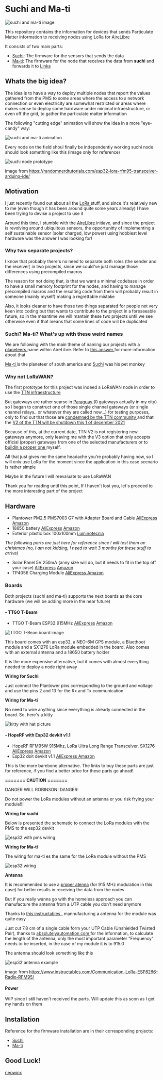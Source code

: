 # Suchi and Ma-ti

![suchi and ma-ti image](doc/img/Heroforearth062.jpg)

This repository contains the information for devices that sends Particulate Matter information to receiving nodes using LoRa for [AireLibre](https://airelib.re/)

It consists of two main parts:

- [Suchi](https://github.com/neowinx/planeteers/tree/main/suchi-firmware): The firmware for the sensors that sends the data
- [Ma-ti](https://github.com/neowinx/planeteers/tree/main/ma-ti-firmware): The firmware for the node that receives the data from __suchi__ and forwards it to [Linka](https://github.com/tchx84/linka)

## Whats the big idea?

The idea is to have a way to deploy multiple nodes that report the values gathered from the PMS to some areas where the access
to a network connection or even electricity are somewhat restricted or areas where makes sense to deploy some hardware
under minimal infraestructure, or even off the grid, to gather the particulate matter information

The following "cutting edge" animation will show the idea in a more "eye-candy" way:

![suchi and ma-ti animation](doc/img/suchi-and-matti.gif)

Every node on the field shoul finally be independently working suchi node should look something like this (image only for reference)

![suchi node prototype](doc/img/esp32-project.jpg)

image from https://randomnerdtutorials.com/esp32-lora-rfm95-transceiver-arduino-ide/

## Motivation

I just recently found out about all the [ LoRa ](https://en.wikipedia.org/wiki/LoRa#LoRaWAN) stuff, and since it's relatively new to me (even though it has been around quite some years already)
I have been trying to devise a project to use it

Around this time, I stumble with the [ AireLibre ](https://airelib.re/) initiave, and since the project is revolving around 
ubiquitous sensors, the opportunitty of implementing a self sustainable sensor (solar charged, low power) using hobbiest 
level hardware was the answer I was looking for!

### Why two separate projects?

I know that probably there's no need to separate both roles (the sender and the receiver) in two projects, since we could've just manage those differences using precompiled macros

The reason for not doing that, is that we want a minimal codebase in order to have a small memory footprint for the nodes, and having to manage precompiled macros and the resulting
code from them will probably result in someone (mainly myself) making a regrettable mistake

Also, it looks cleaner to have those two things separated for people not very keen into coding but that wants to contribute to the project in a foreseeable future, so in the meantime
we will mantain these two projects until we see otherwise even if that means that some lines of code will be duplicated

### Suchi? Ma-ti? What's up with these weird names

We are following with the main theme of naming our projects with a [ planeteers ](https://captainplanet.fandom.com/wiki/Captain_Planet_and_the_Planeteers) name
within AireLibre. Refer to [ this answer ](https://github.com/melizeche/AireLibre#por-qué-linka) for more information about that

[ Ma-ti ](https://captainplanet.fandom.com/wiki/Ma-Ti) is the planeteer of south america and [Suchi](https://earth27.fandom.com/wiki/Suchi) was his pet monkey

### Why not LoRaWAN?

The first prototype for this project was indeed a LoRaWAN node in order to use the [ TTN infraestructure ](https://www.thethingsnetwork.org/)

But gateways are rather
scarse in [ Paraguay ](https://www.thethingsnetwork.org/community) (0 gateways actually in my city) so I began to construct one of those single channel gateways 
(or single channel relays.. or whatever they are called now...)
for testing purposes, only to find out that those are [ condemned by the TTN community ](https://www.thethingsnetwork.org/forum/t/the-future-of-single-channel-gateways/6590)
and that the [ V2 of the TTN will be shutdown this 1 of december 2021 ](https://www.thethingsnetwork.org/forum/t/the-things-network-v2-is-permanently-shutting-down-scheduled/50710)

Because of this, at the current date, TTN V2 is not registering new gateways anymore, only leaving me with the V3 option that only accepts official (proper) gateways from one of the
selected manufacturers or to [ buildin a proper one ](https://www.thethingsnetwork.org/docs/gateways/start/build/) myself.

All that just gives me the same headache you're probably having now, so I will only use LoRa for the moment since the application in this case scenario is rather
simple

Maybe in the future I will reevaluate to use LoRaWAN

Thank you for reading until this point, If I haven't lost you, let's proceed to the more interesting part of the project

## Hardware

- Plantower PM2.5 PMS7003 G7 with Adapter Board and Cable [AliExpress](https://www.aliexpress.com/item/32784279004.html) [Amazon](https://www.amazon.com/DSLE-Digital-PLANTOWER-PMS7003-Adapter/dp/B08M2F4B9R)
- 18650 battery [AliExpress](https://www.aliexpress.com/wholesale?catId=0&initiative_id=AS_20210928063050&SearchText=18650+battery) [Amazon](https://www.amazon.com/s?k=18650+battery&ref=nb_sb_noss_1)
- Exterior plastic box 100x100mm [Luminotecnia](https://www.luminotecnia.com.py/producto/1265/Caja-Exterior-Plastica-de-Conexion-100x100)

_The following parts are just here for reference since I will test them on christmas (no, I am not kidding, I need to wait 3 months for these stuff to arrive)_

- Solar Panel 5V 250mA (anny size will do, but it needs to fit in the top off your case) [AliExpress](https://www.aliexpress.com/wholesale?catId=0&initiative_id=SB_20210928063647&SearchText=Solar+Panel+5V+250mA) [Amazon](https://www.amazon.com/s?k=Solar+Panel+5V+250mA&ref=nb_sb_noss_2)
- TP4056 Charging Module [ AliExpress ](https://www.aliexpress.com/wholesale?catId=0&initiative_id=SB_20210928074815&SearchText=TP4056) [ Amazon ](https://www.amazon.com/s?k=TP4056&i=electronics&ref=nb_sb_noss_2)

### Boards

Both projects (suchi and ma-ti) supports the next boards as the core hardware (we will be adding more in the near future)

#### - TTGO T-Beam

- TTGO T-Beam ESP32 915MHz [AliExpress](https://www.aliexpress.com/item/4001178678568.html?spm=a2g0o.productlist.0.0.55c05386IacCzc&algo_pvid=b483f02b-ea80-4f11-bde8-c2762328d077&algo_exp_id=b483f02b-ea80-4f11-bde8-c2762328d077-0&pdp_ext_f={"sku_id"%3A"12000024058303348"}) [Amazon](https://www.amazon.com/LILYGO-Meshtastic-T-Beam-Bluetooth-Battery/dp/B097H11PJY/ref=sr_1_2?dchild=1&keywords=ttgo+t-beam&qid=1632840422&sr=8-2)

![TTGO T-Bean board image](doc/img/TTGOTBEAMV10_1-500x500.jpg)

This board comes with an esp32, a NEO-6M GPS module, a Bluethoot module and a SX1276 LoRa module embedded in the board.
Also comes with an external antenna and a 18650 battery holder

It is the more expensive alternative, but it comes with almost everything needed to deploy a node right away

**Wiring for Suchi**

Just connect the Plantower pins corresponding to the ground and voltage and use the pins 2 and 13 for the Rx and Tx communication

**Wiring for Ma-ti**

No need to wire anything since everything is already connected in the board. So, here's a kitty

![ kitty with hat picture ](doc/img/kitty.png)

#### - HopeRF with Esp32 devkit v1.1

- HopeRF RFM95W 915Mhz, LoRa Ultra Long Range Transceiver, SX1276 [AliExpress](https://www.aliexpress.com/item/32964829308.html?spm=a2g0o.productlist.0.0.44ca2b2ezvW5wE&algo_pvid=9631870e-d7f2-4094-8764-b9b851ca89e7&algo_exp_id=9631870e-d7f2-4094-8764-b9b851ca89e7-1&pdp_ext_f={"sku_id"%3A"66523663284"}) [ Amazon ](https://www.amazon.com/RFM95W-Transceiver-Compatible-Technical-Support/dp/B07KZPQ4GB/ref=sr_1_3?dchild=1&keywords=hoperf+rfm95+lora&qid=1632844184&sr=8-3)
- Esp32 doit devkit v1.1 [ AliExpress ](https://www.aliexpress.com/item/32928267626.html?spm=a2g0o.productlist.0.0.63c09063WAHduP&algo_pvid=be5c1b93-4cce-4729-a95e-51976a6cb7a1&algo_exp_id=be5c1b93-4cce-4729-a95e-51976a6cb7a1-0&pdp_ext_f={"sku_id"%3A"12000016847177755"}) [ Amazon ](https://www.amazon.com/ESP32-WROOM-32-Development-ESP-32S-Bluetooth-Arduino/dp/B084KWNMM4/ref=sr_1_2_sspa?dchild=1&keywords=doit+esp32+devkit&qid=1632844382&sr=8-2-spons&psc=1&spLa=ZW5jcnlwdGVkUXVhbGlmaWVyPUFXNk0wTko0VEQwNkMmZW5jcnlwdGVkSWQ9QTAwMzI2NTIxM0NPSlRFRTFDTUdGJmVuY3J5cHRlZEFkSWQ9QTA5MDk1NzQxN1RIMkxYMUdMRThHJndpZGdldE5hbWU9c3BfYXRmJmFjdGlvbj1jbGlja1JlZGlyZWN0JmRvTm90TG9nQ2xpY2s9dHJ1ZQ==)

This is the more barebone alternative. The links to buy these parts are just for reference, if you find a better price for
these parts go ahead!

**=======**
**CAUTION**
**=======**

DANGER WILL ROBINSON! DANGER!

Do not power the LoRa modules without an antenna or you risk frying your module!!!

**Wiring for suchi**

Below is presented the schematic to connect the LoRa modules with the PMS to the esp32 devkit

![ esp32 with pms wiring ](doc/fzz/esp32_bb_with_pms.png)

**Wiring for Ma-ti**

The wiring for ma-ti es the same for the LoRa module without the PMS

![ esp32 wiring ](doc/fzz/esp32_bb.png)

**Antenna**

It is recommended to use a [proper atenna](https://www.aliexpress.com/wholesale?catId=0&initiative_id=AS_20210928101349&SearchText=915mhz+lora+antenna) 
(for 915 MHz modulation in this case) for better results in receiving the data from the nodes

But if you really wanna go with the homeless approach you can manufacture the antenna from a UTP cable you don't need anymore

Thanks to [ this instructables ]( https://www.instructables.com/Communication-LoRa-ESP8266-Radio-RFM95/ ), mannufacturing a antenna for the module was quite easy

Just cut 7.8 cm of a single cable form your UTP Cable (Unshielded Twisted Pair), thanks to [ absolutelyautomation.com ]( absolutelyautomation.com ) for the information,
to calculate the length of the antenna, only the most important parameter "Frequency" needs to be inserted, in the case of my module it is to 915.0

The antenna should look something like this

![esp32 antenna example](doc/img/esp32-antenna_example.jpg)

image from https://www.instructables.com/Communication-LoRa-ESP8266-Radio-RFM95/

#### Power

WIP since I still haven't received the parts. Will update this as soon as I get my hands on them

## Installation

Reference for the firmware installation are in their corresponding projects:

- [Suchi](https://github.com/neowinx/planeteers/tree/main/suchi-firmware)
- [Ma-ti](https://github.com/neowinx/planeteers/tree/main/ma-ti-firmware)

## Good Luck!

[ neowinx ](https://github.com/neowinx)
